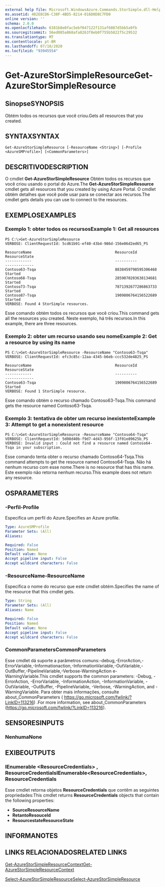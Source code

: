 ```yaml
---
external help file: Microsoft.WindowsAzure.Commands.StorSimple.dll-Help.xml
ms.assetid: 482E8CD6-C38F-4BD5-8214-016D0D8C7FD0
online version: ''
schema: 2.0.0
ms.openlocfilehash: 6381b8e0fac5ebf047122f131af6087d5bb5a9fb
ms.sourcegitcommit: 56ed085a868afa8263f8eb0f755b5822f5c29532
ms.translationtype: MT
ms.contentlocale: pt-BR
ms.lasthandoff: 07/18/2020
ms.locfileid: "93945554"
---
```

# <span data-ttu-id="78a55-101">Get-AzureStorSimpleResource</span><span class="sxs-lookup"><span data-stu-id="78a55-101">Get-AzureStorSimpleResource</span></span>

## <span data-ttu-id="78a55-102">Sinopse</span><span class="sxs-lookup"><span data-stu-id="78a55-102">SYNOPSIS</span></span>
<span data-ttu-id="78a55-103">Obtém todos os recursos que você criou.</span><span class="sxs-lookup"><span data-stu-id="78a55-103">Gets all resources that you created.</span></span>

## <span data-ttu-id="78a55-104">SYNTAX</span><span class="sxs-lookup"><span data-stu-id="78a55-104">SYNTAX</span></span>

```
Get-AzureStorSimpleResource [-ResourceName <String>] [-Profile <AzureSMProfile>] [<CommonParameters>]
```

## <span data-ttu-id="78a55-105">DESCRITIVO</span><span class="sxs-lookup"><span data-stu-id="78a55-105">DESCRIPTION</span></span>
<span data-ttu-id="78a55-106">O cmdlet **Get-AzureStorSimpleResource** Obtém todos os recursos que você criou usando o portal do Azure.</span><span class="sxs-lookup"><span data-stu-id="78a55-106">The **Get-AzureStorSimpleResource** cmdlet gets all resources that you created by using Azure Portal.</span></span>
<span data-ttu-id="78a55-107">O cmdlet obtém detalhes que você pode usar para se conectar aos recursos.</span><span class="sxs-lookup"><span data-stu-id="78a55-107">The cmdlet gets details you can use to connect to the resources.</span></span>

## <span data-ttu-id="78a55-108">EXEMPLOS</span><span class="sxs-lookup"><span data-stu-id="78a55-108">EXAMPLES</span></span>

### <span data-ttu-id="78a55-109">Exemplo 1: obter todos os recursos</span><span class="sxs-lookup"><span data-stu-id="78a55-109">Example 1: Get all resources</span></span>
```
PS C:\>Get-AzureStorSimpleResource
VERBOSE: ClientRequestId: 5cd61b91-ef40-43b4-986d-156e06d2ed65_PS

ResourceName                                      ResourceId           ResourceState
------------                                      ----------           -------------
Contoso63-Tsqa                                    8838459798595306468  Started
Contoso68-Tsqa                                    2859070203638134681  Started
Contoso73-Tsqa                                    7871392677286863733  Started
Contoso87-Tsqa                                    1909806764156522689  Started
VERBOSE: Found 4 StorSimple resources.
```

<span data-ttu-id="78a55-110">Esse comando obtém todos os recursos que você criou.</span><span class="sxs-lookup"><span data-stu-id="78a55-110">This command gets all the resources you created.</span></span>
<span data-ttu-id="78a55-111">Neste exemplo, há três recursos.</span><span class="sxs-lookup"><span data-stu-id="78a55-111">In this example, there are three resources.</span></span>

### <span data-ttu-id="78a55-112">Exemplo 2: obter um recurso usando seu nome</span><span class="sxs-lookup"><span data-stu-id="78a55-112">Example 2: Get a resource by using its name</span></span>
```
PS C:\>Get-AzureStorSimpleResource -ResourceName "Contoso63-Tsqa"
VERBOSE: ClientRequestId: efc3c85c-12aa-4345-b6eb-ccc532de4825_PS

ResourceName                                      ResourceId           ResourceState
------------                                      ----------           -------------
Contoso63-Tsqa                                    1909806764156522689  Started
VERBOSE: Found 1 StorSimple resource.
```

<span data-ttu-id="78a55-113">Esse comando obtém o recurso chamado Contoso63-Tsqa.</span><span class="sxs-lookup"><span data-stu-id="78a55-113">This command gets the resource named Contoso63-Tsqa.</span></span>

### <span data-ttu-id="78a55-114">Exemplo 3: tentativa de obter um recurso inexistente</span><span class="sxs-lookup"><span data-stu-id="78a55-114">Example 3: Attempt to get a nonexistent resource</span></span>
```
PS C:\>Get-AzureStorSimpleResource -ResourceName "Contoso64-Tsqa"
VERBOSE: ClientRequestId: 5d08d40b-f9d7-4d43-956f-13f01e89625b_PS
VERBOSE: Invalid input : Could not find a resource named Contoso64-Tsqa in your subscription.
```

<span data-ttu-id="78a55-115">Esse comando tenta obter o recurso chamado Contoso64-Tsqa.</span><span class="sxs-lookup"><span data-stu-id="78a55-115">This command attempts to get the resource named Contoso64-Tsqa.</span></span>
<span data-ttu-id="78a55-116">Não há nenhum recurso com esse nome.</span><span class="sxs-lookup"><span data-stu-id="78a55-116">There is no resource that has this name.</span></span>
<span data-ttu-id="78a55-117">Este exemplo não retorna nenhum recurso.</span><span class="sxs-lookup"><span data-stu-id="78a55-117">This example does not return any resource.</span></span>

## <span data-ttu-id="78a55-118">OS</span><span class="sxs-lookup"><span data-stu-id="78a55-118">PARAMETERS</span></span>

### <span data-ttu-id="78a55-119">-Perfil</span><span class="sxs-lookup"><span data-stu-id="78a55-119">-Profile</span></span>
<span data-ttu-id="78a55-120">Especifica um perfil do Azure.</span><span class="sxs-lookup"><span data-stu-id="78a55-120">Specifies an Azure profile.</span></span>

```yaml
Type: AzureSMProfile
Parameter Sets: (All)
Aliases: 

Required: False
Position: Named
Default value: None
Accept pipeline input: False
Accept wildcard characters: False
```

### <span data-ttu-id="78a55-121">-ResourceName</span><span class="sxs-lookup"><span data-stu-id="78a55-121">-ResourceName</span></span>
<span data-ttu-id="78a55-122">Especifica o nome do recurso que este cmdlet obtém.</span><span class="sxs-lookup"><span data-stu-id="78a55-122">Specifies the name of the resource that this cmdlet gets.</span></span>

```yaml
Type: String
Parameter Sets: (All)
Aliases: Name

Required: False
Position: Named
Default value: None
Accept pipeline input: False
Accept wildcard characters: False
```

### <span data-ttu-id="78a55-123">CommonParameters</span><span class="sxs-lookup"><span data-stu-id="78a55-123">CommonParameters</span></span>
<span data-ttu-id="78a55-124">Esse cmdlet dá suporte a parâmetros comuns:-debug,-ErrorAction,-ErrorVariable,-Informationaction,-InformationVariable,-OutVariable,-OutBuffer,-PipelineVariable,-Verbose-WarningAction e-WarningVariable.</span><span class="sxs-lookup"><span data-stu-id="78a55-124">This cmdlet supports the common parameters: -Debug, -ErrorAction, -ErrorVariable, -InformationAction, -InformationVariable, -OutVariable, -OutBuffer, -PipelineVariable, -Verbose, -WarningAction, and -WarningVariable.</span></span> <span data-ttu-id="78a55-125">Para obter mais informações, consulte about_CommonParameters ( https://go.microsoft.com/fwlink/?LinkID=113216) .</span><span class="sxs-lookup"><span data-stu-id="78a55-125">For more information, see about_CommonParameters (https://go.microsoft.com/fwlink/?LinkID=113216).</span></span>

## <span data-ttu-id="78a55-126">SENSORES</span><span class="sxs-lookup"><span data-stu-id="78a55-126">INPUTS</span></span>

### <span data-ttu-id="78a55-127">Nenhuma</span><span class="sxs-lookup"><span data-stu-id="78a55-127">None</span></span>

## <span data-ttu-id="78a55-128">EXIBE</span><span class="sxs-lookup"><span data-stu-id="78a55-128">OUTPUTS</span></span>

### <span data-ttu-id="78a55-129">IEnumerable \<ResourceCredentials\> , ResourceCredentials</span><span class="sxs-lookup"><span data-stu-id="78a55-129">IEnumerable\<ResourceCredentials\>, ResourceCredentials</span></span>
<span data-ttu-id="78a55-130">Esse cmdlet retorna objetos **ResourceCredentials** que contêm as seguintes propriedades:</span><span class="sxs-lookup"><span data-stu-id="78a55-130">This cmdlet returns **ResourceCredentials** objects that contain the following properties:</span></span> 

- <span data-ttu-id="78a55-131">**Source**</span><span class="sxs-lookup"><span data-stu-id="78a55-131">**ResourceName**</span></span>
- <span data-ttu-id="78a55-132">**Retanto**</span><span class="sxs-lookup"><span data-stu-id="78a55-132">**ResouceId**</span></span>
- <span data-ttu-id="78a55-133">**Resourcestate**</span><span class="sxs-lookup"><span data-stu-id="78a55-133">**ResourceState**</span></span>

## <span data-ttu-id="78a55-134">INFORMA</span><span class="sxs-lookup"><span data-stu-id="78a55-134">NOTES</span></span>

## <span data-ttu-id="78a55-135">LINKS RELACIONADOS</span><span class="sxs-lookup"><span data-stu-id="78a55-135">RELATED LINKS</span></span>

[<span data-ttu-id="78a55-136">Get-AzureStorSimpleResourceContext</span><span class="sxs-lookup"><span data-stu-id="78a55-136">Get-AzureStorSimpleResourceContext</span></span>](./Get-AzureStorSimpleResourceContext.md)

[<span data-ttu-id="78a55-137">Select-AzureStorSimpleResource</span><span class="sxs-lookup"><span data-stu-id="78a55-137">Select-AzureStorSimpleResource</span></span>](./Select-AzureStorSimpleResource.md)


